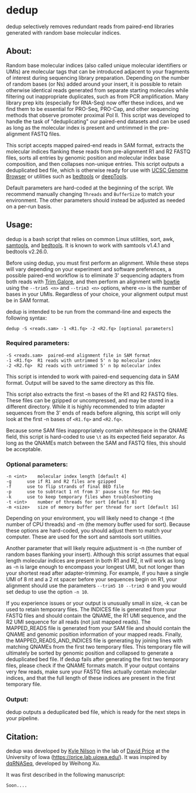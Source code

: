 # dedup

dedup selectively removes redundant reads from paired-end libraries generated with random base molecular indices.

## About:

Random base molecular indices (also called unique molecular identifiers or UMIs) are molecular tags that can be introduced adjacent to your fragments of interest during sequencing library preparation. Depending on the number of random bases (or Ns) added around your insert, it is possible to retain otherwise identical reads generated from separate starting molecules while filtering out inappropriate duplicates, such as from PCR amplification. Many library prep kits (especially for RNA-Seq) now offer these indices, and we find them to be essential for PRO-Seq, PRO-Cap, and other sequencing methods that observe promoter proximal Pol II. This script was developed to handle the task of "deduplicating" our paired-end datasets and can be used as long as the molecular index is present and untrimmed in the pre-alignment FASTQ files.

This script accepts mapped paired-end reads in SAM format, extracts the molecular indices flanking these reads from pre-alignment R1 and R2 FASTQ files, sorts all entries by genomic position and molecular index base composition, and then collapses non-unique entries. This script outputs a deduplicated bed file, which is otherwise ready for use with [UCSC Genome Browser](http://genome.ucsc.edu/) or utilities such as [bedtools](http://bedtools.readthedocs.io/en/latest/) or [deepTools](http://deeptools.readthedocs.io/en/latest/).

Default parameters are hard-coded at the beginning of the script. We recommend manually changing `Threads` and `BufferSize` to match your environment. The other parameters should instead be adjusted as needed on a per-run basis.

## Usage:

dedup is a bash script that relies on common Linux utilities, sort, awk, [samtools](https://github.com/samtools/samtools/releases/latest), and [bedtools](http://bedtools.readthedocs.io/en/latest/). It is known to work with samtools v1.4.1 and bedtools v2.26.0.

Before using dedup, you must first perform an alignment. While these steps will vary depending on your experiment and software preferences, a possible paired-end workflow is to eliminate 3' sequencing adapters from both reads with [Trim Galore](https://github.com/FelixKrueger/TrimGalore/releases/latest), and then perform an alignment with [bowtie](https://github.com/BenLangmead/bowtie/releases/latest) using the `--trim5 <n>` and `--trim3 <n>` options, where `<n>` is the number of bases in your UMIs. Regardless of your choice, your alignment output must be in SAM format.

dedup is intended to be run from the command-line and expects the following syntax:

```
dedup -S <reads.sam> -1 <R1.fq> -2 <R2.fq> [optional parameters]
```

### Required parameters:

```
-S <reads.sam>	paired-end alignment file in SAM format
-1 <R1.fq>	R1 reads with untrimmed 5' n bp molecular index
-2 <R2.fq>	R2 reads with untrimmed 5' n bp molecular index
```

This script is intended to work with paired-end sequencing data in SAM format. Output will be saved to the same directory as this file.

This script also extracts the first -n bases of the R1 and R2 FASTQ files. These files can be gzipped or uncompressed, and may be stored in a different directory. While it is highly recommended to trim adapter sequences from the 3' ends of reads before aligning, this script will only look at the first -n bases of `<R1.fq>` and `<R2.fq>`.

Because some SAM files inappropriately contain whitespace in the QNAME field, this script is hard-coded to use `\t` as its expected field separator. As long as the QNAMEs match between the SAM and FASTQ files, this should be acceptable.

### Optional parameters:

```
-n <int>	molecular index length [default 4]
-g 		use if R1 and R2 files are gzipped
-f		use to flip strands of final BED file
-p		use to subtract 1 nt from 3' pause site for PRO-Seq
-k		use to keep temporary files when troubleshooting
-t <int>	number of threads for sort [default 8]
-m <size>	size of memory buffer per thread for sort [default 1G]
```

Depending on your environment, you will likely need to change -t (the number of CPU threads) and -m (the memory buffer used for sort). Because these options are hard-coded, you should adjust them to match your computer. These are used for the sort and samtools sort utilities.

Another parameter that will likely require adjustment is -n (the number of random bases flanking your insert). Although this script assumes that equal length molecular indices are present in both R1 and R2, it will work as long as -n is large enough to encompass your longest UMI, but not longer than your shortest read after adapter-trimming. For example, if you have a single UMI of 8 nt and a 2 nt spacer before your sequences begin on R1, your alignment should use the parameters `--trim5 10 --trim3 0` and you would set dedup to use the option `-n 10`.

If you experience issues or your output is unusually small in size, -k can be used to retain temporary files. The INDICES file is generated from your FASTQ files and should contain the QNAME, the R1 UMI sequence, and the R2 UMI sequence for all reads (not just mapped reads). The MAPPED_READS file is generated from your SAM file and should contain the QNAME and genomic position information of your mapped reads. Finally, the MAPPED_READS_AND_INDICES file is generating by joining lines with matching QNAMEs from the first two temporary files. This temporary file will ultimately be sorted by genomic position and collapsed to generate a deduplicated bed file. If dedup fails after generating the first two temporary files, please check if the QNAME formats match. If your output contains very few reads, make sure your FASTQ files actually contain molecular indices, and that the full length of these indices are present in the first temporary file.

### Output:

dedup outputs a deduplicated bed file, which is ready for the next steps in your pipeline.

## Citation:

dedup was developed by [Kyle Nilson](https://github.com/kylenilson) in the lab of [David Price](https://github.com/P-TEFb) at the University of Iowa (https://price.lab.uiowa.edu/). It was inspired by [dqRNASeq](http://www.biooscientific.com/Next-Gen-Sequencing/Illumina-RNA-Seq-Library-Prep-Kits/NEXTflex-qRNA-Seq-Kit), developed by Weihong Xu.

It was first described in the following manuscript:

```
Soon....
```
